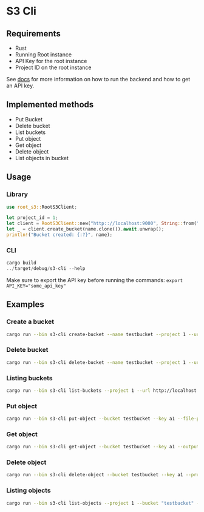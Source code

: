 # S3 Cli

## Requirements

- Rust
- Running Root instance
- API Key for the root instance
- Project ID on the root instance

See [docs](../backend/readme.md) for more information on how to run the backend and how to get an API key.

## Implemented methods

- Put Bucket
- Delete bucket
- List buckets
- Put object
- Get object
- Delete object
- List objects in bucket

## Usage

### Library

```rust
use root_s3::RootS3Client;

let project_id = 1;
let client = RootS3Client::new("http:://localhost:9000", String::from("api_key"), project_id).expect("client created");
let _ = client.create_bucket(name.clone()).await.unwrap();
println!("Bucket created: {:?}", name);
```

### CLI

```rust
cargo build
../target/debug/s3-cli --help
```

Make sure to export the API key before running the commands: `export API_KEY="some_api_key"`

## Examples

### Create a bucket

```bash
cargo run --bin s3-cli create-bucket --name testbucket --project 1 --url http://localhost:9000
```

### Delete bucket

```bash
cargo run --bin s3-cli delete-bucket --name testbucket --project 1 --url http://localhost:9000
```

### Listing buckets

```bash
cargo run --bin s3-cli list-buckets --project 1 --url http://localhost:9000
```

### Put object

```bash
cargo run --bin s3-cli put-object --bucket testbucket --key a1 --file-path ./Cargo.toml --project 1 --url http://localhost:9000
```

### Get object

```bash
cargo run --bin s3-cli get-object --bucket testbucket --key a1 --output Cargo.toml.download --project 1 --url http://localhost:9000
```

### Delete object

```bash
cargo run --bin s3-cli delete-object --bucket testbucket --key a1 --project 1 --url http://localhost:9000
```

### Listing objects

```bash
cargo run --bin s3-cli list-objects --project 1 --bucket "testbucket" --url http://localhost:9000
```
